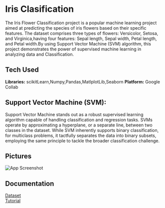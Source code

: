 
# Iris Clasification

The Iris Flower Classification project is a popular machine learning project aimed at predicting the species of iris flowers based on their specific features. The dataset comprises three types of flowers: Versicolor, Setosa, and Virginica,having four features: Sepal length, Sepal width, Petal length, and Petal width.By using Support Vector Machine (SVM) algorithm, this project demonstrates the power of supervised machine learning in analyzing data and Classification.




## Tech Used

**Libraries:** scikitLearn,Numpy,Pandas,MatlplotLib,Seaborn
**Platform:** Google Collab




## Support Vector Machine (SVM):


Support Vector Machine stands out as a robust supervised learning algorithm capable of handling classification and regression tasks. SVMs operate by approximating a hyperplane, or a separate line, between two classes in the dataset. While SVM inherently supports binary classification, for multiclass problems, it tactfully separates the data into binary subsets, employing the same principle to tackle the broader classification challenge.


## Pictures

![App Screenshot](https://blogger.googleusercontent.com/img/b/R29vZ2xl/AVvXsEimmGMPw0jM_8xjndEHLKj7Hf5fngvWFOJ6_V4jiFb-U0sCHej3aTu08htye1_BgUBGKfnszHoeI_OLLZVf6NjwaG9oDYyOqkjdjeDajd3zg8VuCLVTzDM8hO2XEnarwQeM-CLvFgAwfNX53GR_HPatNPkUH7-7FAoNgFKjw7ujB9LwW5piE8GIPLjJHw/s722/irir_flowers.png)


## Documentation

[Dataset](https://www.geeksforgeeks.org/iris-dataset/)    
[Tutorial](https://www.pycodemates.com/2022/05/iris-dataset-classification-with-python.html)


